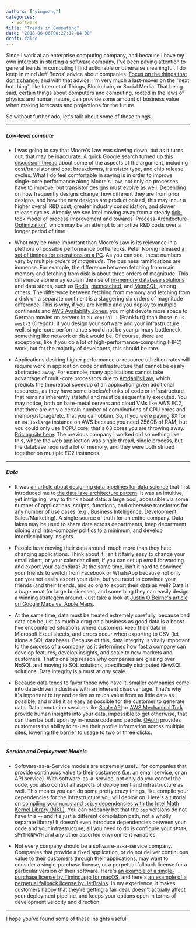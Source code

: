 ```yaml
---
authors: ["yingwang"]
categories:
  - Software
title: "Trends in Computing"
date: "2018-06-06T00:27:12-04:00"
draft: false
---
```


Since I work at an enterprise computing company, and because I have my own
interests in starting a software company, I've been paying attention to general
trends in computing I find actionable or otherwise meaningful. I do keep in mind
Jeff Bezos' advice about companies: [Focus on the things that don't
change](https://medium.com/@seansheikh/bezos-wisdom-focus-on-the-things-that-dont-change-f3fc39eca401),
and with that advice, I'm very much a last-mover on the "next hot thing", like
Internet of Things, Blockchain, or Social Media. That being said, certain things
about computers and computing, rooted in the laws of physics and human nature,
can provide some amount of business value when making forecasts and projections
for the future.

So without further ado, let's talk about some of these things.

---

##### Low-level compute

- I was going to say that Moore's Law was slowing down, but as it turns out,
  that may be inaccurate. A quick Google search turned up [this discussion
  thread](https://www.semiwiki.com/forum/f2/moores-law-ending-slowing-why-even-debate-q-8962.html)
  about some of the aspects of the argument, including cost/transistor and cost
  breakdowns, transistor type, and chip release cycles. What I do feel
  comfortable in saying is in order to improve single-core performance along
  Moore's Law, not only do processes have to improve, but transistor designs
  must evolve as well. Depending on how frequently designs change, how different
  they are from prior designs, and how the new designs are productionized, this
  may incur a higher overall R&D cost, greater industry consolidation, and
  slower release cycles. Already, we see Intel moving away from a steady
  [tick-tock model of process
  improvement](https://en.wikipedia.org/wiki/Tick%E2%80%93tock_model) and
  towards
  ['Process-Architecture-Optimization'](https://www.anandtech.com/show/10183/intels-tick-tock-seemingly-dead-becomes-process-architecture-optimization),
  which may be an attempt to amortize R&D costs over a longer period of time.

- What may be more important than Moore's Law is its relevance in a plethora of
  possible performance bottlenecks. Peter Norvig released [a set of timings for
  operations on a PC](http://norvig.com/21-days.html#answers). As you can see,
  these numbers vary by multiple _orders of magnitude_. The business
  ramifications are immense. For example, the difference between fetching from
  main memory and fetching from disk is about three orders of magnitude. This
  difference alone may explain the rise of [in-memory database
  solutions](https://en.wikipedia.org/wiki/In-memory_database) and data stores,
  such as [Redis](https://redis.io/), [memcached](https://memcached.org/), and
  [MemSQL](https://www.memsql.com/), among others. The difference between
  fetching from memory and fetching from a disk on a separate continent is a
  staggering six orders of magnitude difference. This is why, if you are Netflix
  and you deploy to multiple continents and [AWS Availability
  Zones](https://docs.aws.amazon.com/AWSEC2/latest/UserGuide/using-regions-availability-zones.html),
  you might devote more space to German movies on servers in `eu-central-1`
  (Frankfurt) than those in `us-west-2` (Oregon). If you design your software
  and your infrastructure well, single-core performance should not be your
  primary bottleneck, something like network or disk would be. Of course, there
  are exceptions, like if you do a lot of high-performance-computing (HPC) work,
  but for the majority of developers, this should be rare.

- Applications desiring higher performance or resource utilizition rates will
  require work in application code or infrastructure that cannot be easily
  abstracted away. For example, many applications cannot take advantage of
  multi-core processors due to [Amdahl's
  Law](https://en.wikipedia.org/wiki/Amdahl%27s_law), which predicts the
  theoretical speedup of an application given additional resources, as they have
  some blocks/chunks of code or infrastructure that remains inherently stateful
  and must be sequentially executed. You may notice, both on bare-metal servers
  and cloud VMs like AWS EC2, that there are only a certain number of
  combinations of CPU cores and memory/storage/etc. that you can obtain. So, if
  you were paying $X for an `m4.16xlarge` instance on AWS because you need 256GB
  of RAM, but you could only use 1 CPU core, that's 63 cores you are throwing
  away. [Pricing site here](https://aws.amazon.com/ec2/pricing/on-demand/). The
  previous company I worked did something like this, where the web application
  was single thread, single process, but the database required a lot of memory,
  and they were both striped together on multiple EC2 instances.

---

##### Data

- It was [an article about designing data pipelines for data
  science](https://towardsdatascience.com/data-science-for-startups-data-pipelines-786f6746a59a)
  that first introduced me to [the data lake architecture
  pattern](https://knowledgent.com/whitepaper/design-successful-data-lake/). It
  was an intuitive, yet intriguing, way to think about data: a large pool,
  accessible via some number of applications, scripts, functions, and otherwise
  transforms for any number of use cases (e.g., Business Intelligence,
  Development, Sales/Marketing). A single source of truth for an entire company.
  Data lakes may be used to share data across departments, keep department
  siloing and intra-company politics to a minimum, and develop interdisciplinary
  insights.

- People _hate_ moving their data around, much more than they hate changing
  applications. Think about it: isn't it fairly easy to change your email
  client, or your calendar client, if you can set up email forwarding and export
  your calendars? At the same time, isn't it hard to convince your friends to
  switch from Facebook or WhatsApp because not only can you not easily export
  your data, but you need to convince your friends (and their friends, and so
  on) to export their data as well? Data is a _huge_ moat for large businesses,
  and something they can easily design a winning strategem around. Just take a
  look at [Justin O'Beirne's article on Google Maps vs. Apple
  Maps](https://www.justinobeirne.com/google-maps-moat).

- At the same time, data must be treated extremely carefully, because bad data
  can be just as much a drag on a business as good data is a boost. I've
  encountered situations where customers keep their data in Microsoft Excel
  sheets, and errors occur when exporting to CSV (let alone a SQL database).
  Because of this, data integrity is vitally important to the success of a
  company, as it determines how fast a company can develop features, develop
  insights, and scale to new markets and customers. That's one big reason why
  companies are glazing over NoSQL and moving to SQL solutions, specifically
  distributed NewSQL solutions. Data integrity is a must at _any_ scale.

- Because data tends to favor those who have it, smaller companies come into
  data-driven industries with an inherent disadvantage. That's why it's
  important to try and derive as much value from as little data as possible, and
  make it as easy as possible for the customer to generate data. Data annotation
  services like [Scale API](https://www.scaleapi.com/) or [AWS Mechanical
  Turk](https://docs.aws.amazon.com/AWSMechTurk/latest/RequesterUI/OverviewofMturk.html)
  provide human insights into your data, impossible to get otherwise, that can
  then be built upon by in-house code and people.
  [OAuth](https://en.wikipedia.org/wiki/OAuth) provides customers the ability to
  re-use their profile information across multiple sites, lowering the barrier
  to usage to two or three clicks.

---

##### Service and Deployment Models

- Software-as-a-Service models are extremely useful for companies that provide
  continuous value to their customers (i.e. an email service, or an API
  service). With software-as-a-service, not only do you control the code, you
  also control all aspects of deployment and infrastructure as well. This means
  you can do some pretty crazy things, like compile your dependencies for the
  infrastructure you will deploy on. Here's a tutorial on [compiling your
  `numpy` and `scipy` dependencies with the Intel Math Kernel Library
  (MKL)](https://www.hoffman2.idre.ucla.edu/software/python/high-performance-numpy-and-scipy-with-mkl/).
  You can probably bet that the `pip` versions do not have this -- and it's just
  a different compilation path, not a wholly separate library! It doesn't even
  introduce dependencies between your code and your infrastructure; all you need
  to do is configure your `$PATH`, `$PYTHONPATH` and any other assorted
  environment variables.

- Not every company should be a software-as-a-service company. Companies that
  provide a fixed application, or do not deliver continuous value to their
  customers through their applications, may want to consider a single-purchase
  license, or a perpetual fallback license for a particular version of their
  software. Here's [an example of a single-purchase license by Timing.app for
  macOS](https://timingapp.com/pricing), and here's [an example of a perpetual
  fallback license by
  JetBrains](https://sales.jetbrains.com/hc/en-gb/articles/207240845-What-is-a-perpetual-fallback-license-).
  In my experience, it makes customers happy that they're getting a fair deal,
  doesn't actually affect your deployment pipeline, and keeps your options open
  in terms of development velocity and direction.

---

I hope you've found some of these insights useful!
